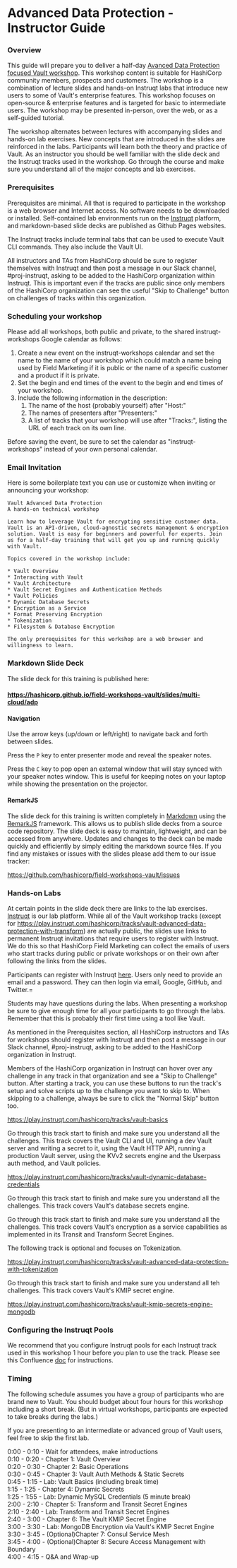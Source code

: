 # Advanced Data Protection - Instructor Guide

### Overview

This guide will prepare you to deliver a half-day [Avanced Data Protection focused Vault workshop](https://hashicorp.github.io/field-workshops-vault/slides/multi-cloud/adp). This workshop content is suitable for HashiCorp community members, prospects and customers. The workshop is a combination of lecture slides and hands-on Instruqt labs that introduce new users to some of Vault's enterprise features. This workshop focuses on open-source & enterprise features and is targeted for basic to intermediate users. The workshop may be presented in-person, over the web, or as a self-guided tutorial.

The workshop alternates between lectures with accompanying slides and hands-on lab exercises. New concepts that are introduced in the slides are reinforced in the labs. Participants will learn both the theory and practice of Vault. As an instructor you should be well familiar with the slide deck and the Instruqt tracks used in the workshop. Go through the course and make sure you understand all of the major concepts and lab exercises.

### Prerequisites
Prerequisites are minimal. All that is required to participate in the workshop is a web browser and Internet access. No software needs to be downloaded or installed. Self-contained lab environments run on the [Instruqt](https://play.instruqt.com/hashicorp) platform, and markdown-based slide decks are published as Github Pages websites.

The Instruqt tracks include terminal tabs that can be used to execute Vault CLI commands. They also include the Vault UI.

All instructors and TAs from HashiCorp should be sure to register themselves with Instruqt and then post a message in our Slack channel, #proj-instruqt, asking to be added to the HashiCorp organization within Instruqt. This is important even if the tracks are public since only members of the HashiCorp organization can see the useful "Skip to Challenge" button on challenges of tracks within this organization.

### Scheduling your workshop
Please add all workshops, both public and private, to the shared instruqt-workshops Google calendar as follows:

1. Create a new event on the instruqt-workshops calendar and set the name to the name of your workshop which could match a name being used by Field Marketing if it is public or the name of a specific customer and a product if it is private.
2. Set the begin and end times of the event to the begin and end times of your workshop.
3. Include the following information in the description:
    1. The name of the host (probably yourself) after "Host:"
    2. The names of presenters after "Presenters:"
    3. A list of tracks that your workshop will use after "Tracks:", listing the URL of each track on its own line.

Before saving the event, be sure to set the calendar as "instruqt-workshops" instead of your own personal calendar.

### Email Invitation
Here is some boilerplate text you can use or customize when inviting or announcing your workshop:

```
Vault Advanced Data Protection
A hands-on technical workshop

Learn how to leverage Vault for encrypting sensitive customer data. Vault is an API-driven, cloud-agnostic secrets management & encryption solution. Vault is easy for beginners and powerful for experts. Join us for a half-day training that will get you up and running quickly with Vault.

Topics covered in the workshop include:

* Vault Overview
* Interacting with Vault
* Vault Architecture
* Vault Secret Engines and Authentication Methods
* Vault Policies
* Dynamic Database Secrets
* Encryption as a Service
* Format Preserving Encryption
* Tokenization
* Filesystem & Database Encryption

The only prerequisites for this workshop are a web browser and willingness to learn.
```

### Markdown Slide Deck
The slide deck for this training is published here:

#### https://hashicorp.github.io/field-workshops-vault/slides/multi-cloud/adp

#### Navigation
Use the arrow keys (up/down or left/right) to navigate back and forth between slides.

Press the `P` key to enter presenter mode and reveal the speaker notes.

Press the `C` key to pop open an external window that will stay synced with your speaker notes window. This is useful for keeping notes on your laptop while showing the presentation on the projector.

#### RemarkJS
The slide deck for this training is written completely in [Markdown](https://guides.github.com/features/mastering-markdown/) using the [RemarkJS](https://remarkjs.com/#1) framework. This allows us to publish slide decks from a source code repository. The slide deck is easy to maintain, lightweight, and can be accessed from anywhere. Updates and changes to the deck can be made quickly and efficiently by simply editing the markdown source files. If you find any mistakes or issues with the slides please add them to our issue tracker:

https://github.com/hashicorp/field-workshops-vault/issues

### Hands-on Labs
At certain points in the slide deck there are links to the lab exercises. [Instruqt](https://instruqt.com/hashicorp) is our lab platform. While all of the Vault workshop tracks (except for https://play.instruqt.com/hashicorp/tracks/vault-advanced-data-protection-with-transform) are actually public, the slides use links to permanent Instruqt invitations that require users to register with Instruqt. We do this so that HashiCorp Field Marketing can collect the emails of users who start tracks during public or private workshops or on their own after following the links from the slides.

Participants can register with Instruqt [here](https://play.instruqt.com/signup). Users only need to provide an email and a password. They can then login via email, Google, GitHub, and Twitter.=

Students may have questions during the labs. When presenting a workshop be sure to give enough time for all your participants to go through the labs. Remember that this is probably their first time using a tool like Vault.

As mentioned in the Prerequisites section, all HashiCorp instructors and TAs for workshops should register with Instruqt and then post a message in our Slack channel, #proj-instruqt, asking to be added to the HashiCorp organization in Instruqt.

Members of the HashiCorp organization in Instruqt can hover over any challenge in any track in that organization and see a "Skip to Challenge" button. After starting a track, you can use these buttons to run the track's setup and solve scripts up to the challenge you want to skip to. When skipping to a challenge, always be sure to click the "Normal Skip" button too.

https://play.instruqt.com/hashicorp/tracks/vault-basics

Go through this track start to finish and make sure you understand all the challenges. This track covers the Vault CLI and UI, running a dev Vault server and writing a secret to it, using the Vault HTTP API, running a production Vault server, using the KVv2 secrets engine and the Userpass auth method, and Vault policies.

https://play.instruqt.com/hashicorp/tracks/vault-dynamic-database-credentials

Go through this track start to finish and make sure you understand all the challenges. This track covers Vault's database secrets engine.

Go through this track start to finish and make sure you understand all the challenges. This track covers Vault's encryption as a service capabilities as implemented in its Transit and Transform Secret Engines.

The following track is optional and focuses on Tokenization.

https://play.instruqt.com/hashicorp/tracks/vault-advanced-data-protection-with-tokenization

Go through this track start to finish and make sure you understand all teh challenges. This track covers Vault's KMIP secret engine.

https://play.instruqt.com/hashicorp/tracks/vault-kmip-secrets-engine-mongodb


### Configuring the Instruqt Pools
We recommend that you configure Instruqt pools for each Instruqt track used in this workshop 1 hour before you plan to use the track. Please see this Confluence [doc](https://hashicorp.atlassian.net/wiki/spaces/SE/pages/511574174/Instruqt+and+Remark+Contributor+Guide#InstruqtandRemarkContributorGuide-ConfiguringInstruqtPools) for instructions.

### Timing
The following schedule assumes you have a group of participants who are brand new to Vault. You should budget about four hours for this workshop including a short break. (But in virtual workshops, participants are expected to take breaks during the labs.)

If you are presenting to an intermediate or advanced group of Vault users, feel free to skip the first lab. 

0:00 - 0:10 - Wait for attendees, make introductions<br>
0:10 - 0:20 - Chapter 1: Vault Overview<br>
0:20 - 0:30 - Chapter 2: Basic Operations<br>
0:30 - 0:45 - Chapter 3: Vault Auth Methods & Static Secrets<br>
0:45 - 1:15 - Lab: Vault Basics (including break time)<br>
1:15 - 1:25 - Chapter 4: Dynamic Secrets<br>
1:25 - 1:55 - Lab: Dynamic MySQL Credentials (5 minute break)<br>
2:00 - 2:10 - Chapter 5: Transform and Transit Secret Engines<br>
2:10 - 2:40 - Lab: Transform and Transit Secret Engines<br>
2:40 - 3:00 - Chapter 6: The Vault KMIP Secret Engine<br>
3:00 - 3:30 - Lab: MongoDB Encryption via Vault's KMIP Secret Engine<br>
3:30 - 3:45 - (Optional)Chapter 7: Consul Service Mesh<br>
3:45 - 4:00 - (Optional)Chapter 8: Secure Access Management with Boundary<br>
4:00 - 4:15 - Q&A and Wrap-up<br>
